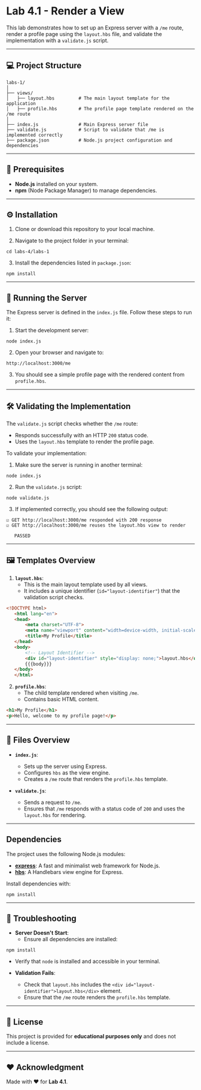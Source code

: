 # Lab 4.1 - Render a View

This lab demonstrates how to set up an Express server with a `/me` route, render a profile page using the `layout.hbs` file, and validate the implementation with a `validate.js` script.

---

## 💻 Project Structure

```
labs-1/
│
├── views/
│   ├── layout.hbs         # The main layout template for the application
│   ├── profile.hbs        # The profile page template rendered on the /me route
│
├── index.js               # Main Express server file
├── validate.js            # Script to validate that /me is implemented correctly
├── package.json           # Node.js project configuration and dependencies
```

---

## 📝 Prerequisites

- **Node.js** installed on your system.
- **npm** (Node Package Manager) to manage dependencies.

---

## ⚙️ Installation

1. Clone or download this repository to your local machine.
   
2. Navigate to the project folder in your terminal:
```shell script
cd labs-4/labs-1
```

3. Install the dependencies listed in `package.json`:
```shell script
npm install
```

---

## 🚀 Running the Server

The Express server is defined in the `index.js` file. Follow these steps to run it:

1. Start the development server:
```shell script
node index.js
```

2. Open your browser and navigate to:
```
http://localhost:3000/me
```

3. You should see a simple profile page with the rendered content from `profile.hbs`.

---

## 🛠 Validating the Implementation

The `validate.js` script checks whether the `/me` route:
- Responds successfully with an HTTP `200` status code.
- Uses the `layout.hbs` template to render the profile page.

To validate your implementation:

1. Make sure the server is running in another terminal:
```shell script
node index.js
```

2. Run the `validate.js` script:
```shell script
node validate.js
```

3. If implemented correctly, you should see the following output:
```
☑️ GET http://localhost:3000/me responded with 200 response
☑️ GET http://localhost:3000/me reuses the layout.hbs view to render

   PASSED
```

---

## 🖼 Templates Overview

1. **`layout.hbs`**:
   - This is the main layout template used by all views.
   - It includes a unique identifier (`id="layout-identifier"`) that the validation script checks.

```html
<!DOCTYPE html>
   <html lang="en">
   <head>
       <meta charset="UTF-8">
       <meta name="viewport" content="width=device-width, initial-scale=1.0">
       <title>My Profile</title>
   </head>
   <body>
       <!-- Layout Identifier -->
       <div id="layout-identifier" style="display: none;">layout.hbs</div>
       {{{body}}}
   </body>
   </html>
```

2. **`profile.hbs`**:
   - The child template rendered when visiting `/me`.
   - Contains basic HTML content.

```html
<h1>My Profile</h1>
<p>Hello, welcome to my profile page!</p>
```

---

## 📂 Files Overview

- **`index.js`**:
  - Sets up the server using Express.
  - Configures `hbs` as the view engine.
  - Creates a `/me` route that renders the `profile.hbs` template.

- **`validate.js`**:
  - Sends a request to `/me`.
  - Ensures that `/me` responds with a status code of `200` and uses the `layout.hbs` for rendering.

---

## Dependencies

The project uses the following Node.js modules:

- **[express](https://www.npmjs.com/package/express)**: A fast and minimalist web framework for Node.js.
- **[hbs](https://www.npmjs.com/package/hbs)**: A Handlebars view engine for Express.

Install dependencies with:

```shell script
npm install
```

---

## 🚨 Troubleshooting

- **Server Doesn't Start**:
  - Ensure all dependencies are installed:
```shell script
npm install
```
  - Verify that `node` is installed and accessible in your terminal.

- **Validation Fails**:
  - Check that `layout.hbs` includes the `<div id="layout-identifier">layout.hbs</div>` element.
  - Ensure that the `/me` route renders the `profile.hbs` template.

---

## 📜 License
This project is provided for **educational purposes only** and does not include a license.

---

## ❤️ Acknowledgment
Made with ❤️ for **Lab 4.1**.